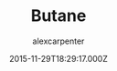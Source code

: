 ---
title: Butane
github: 'https://github.com/alexcarpenter/butane-jekyll-theme'
demo: 'https://alexcarpenter.github.io/butane-jekyll-theme/'
author: alexcarpenter
ssg:
  - Jekyll
cms:
  - No Cms
date: 2015-11-29T18:29:17.000Z
github_branch: gh-pages
description: Butane Jekyll Theme
stale: true
---